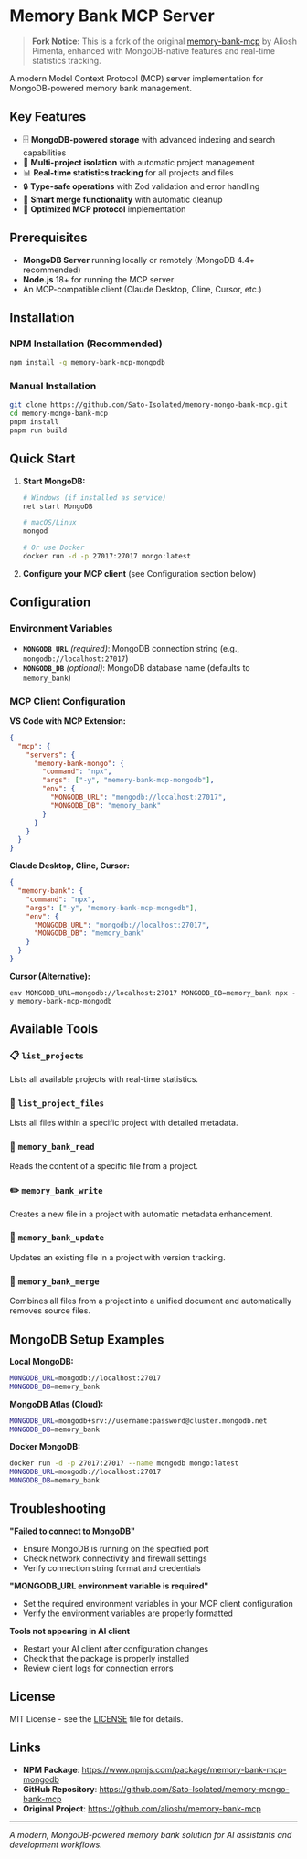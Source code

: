 # Memory Bank MCP Server

> **Fork Notice:** This is a fork of the original [memory-bank-mcp](https://github.com/alioshr/memory-bank-mcp) by Aliosh Pimenta, enhanced with MongoDB-native features and real-time statistics tracking.

A modern Model Context Protocol (MCP) server implementation for MongoDB-powered memory bank management.

## Key Features

- 🗄️ **MongoDB-powered storage** with advanced indexing and search capabilities
- 🏢 **Multi-project isolation** with automatic project management
- 📊 **Real-time statistics tracking** for all projects and files
- 🔒 **Type-safe operations** with Zod validation and error handling
- 🔀 **Smart merge functionality** with automatic cleanup
- 🚀 **Optimized MCP protocol** implementation

## Prerequisites

- **MongoDB Server** running locally or remotely (MongoDB 4.4+ recommended)
- **Node.js** 18+ for running the MCP server
- An MCP-compatible client (Claude Desktop, Cline, Cursor, etc.)

## Installation

### NPM Installation (Recommended)

```bash
npm install -g memory-bank-mcp-mongodb
```

### Manual Installation

```bash
git clone https://github.com/Sato-Isolated/memory-mongo-bank-mcp.git
cd memory-mongo-bank-mcp
pnpm install
pnpm run build
```

## Quick Start

1. **Start MongoDB:**

   ```bash
   # Windows (if installed as service)
   net start MongoDB

   # macOS/Linux
   mongod

   # Or use Docker
   docker run -d -p 27017:27017 mongo:latest
   ```

2. **Configure your MCP client** (see Configuration section below)

## Configuration

### Environment Variables

- **`MONGODB_URL`** _(required)_: MongoDB connection string (e.g., `mongodb://localhost:27017`)
- **`MONGODB_DB`** _(optional)_: MongoDB database name (defaults to `memory_bank`)

### MCP Client Configuration

**VS Code with MCP Extension:**

```json
{
  "mcp": {
    "servers": {
      "memory-bank-mongo": {
        "command": "npx",
        "args": ["-y", "memory-bank-mcp-mongodb"],
        "env": {
          "MONGODB_URL": "mongodb://localhost:27017",
          "MONGODB_DB": "memory_bank"
        }
      }
    }
  }
}
```

**Claude Desktop, Cline, Cursor:**

```json
{
  "memory-bank": {
    "command": "npx",
    "args": ["-y", "memory-bank-mcp-mongodb"],
    "env": {
      "MONGODB_URL": "mongodb://localhost:27017",
      "MONGODB_DB": "memory_bank"
    }
  }
}
```

**Cursor (Alternative):**

```shell
env MONGODB_URL=mongodb://localhost:27017 MONGODB_DB=memory_bank npx -y memory-bank-mcp-mongodb
```

## Available Tools

### 📋 `list_projects`

Lists all available projects with real-time statistics.

### 📁 `list_project_files`

Lists all files within a specific project with detailed metadata.

### 📖 `memory_bank_read`

Reads the content of a specific file from a project.

### ✏️ `memory_bank_write`

Creates a new file in a project with automatic metadata enhancement.

### 🔄 `memory_bank_update`

Updates an existing file in a project with version tracking.

### 🔀 `memory_bank_merge`

Combines all files from a project into a unified document and automatically removes source files.

## MongoDB Setup Examples

**Local MongoDB:**

```bash
MONGODB_URL=mongodb://localhost:27017
MONGODB_DB=memory_bank
```

**MongoDB Atlas (Cloud):**

```bash
MONGODB_URL=mongodb+srv://username:password@cluster.mongodb.net
MONGODB_DB=memory_bank
```

**Docker MongoDB:**

```bash
docker run -d -p 27017:27017 --name mongodb mongo:latest
MONGODB_URL=mongodb://localhost:27017
MONGODB_DB=memory_bank
```

## Troubleshooting

**"Failed to connect to MongoDB"**

- Ensure MongoDB is running on the specified port
- Check network connectivity and firewall settings
- Verify connection string format and credentials

**"MONGODB_URL environment variable is required"**

- Set the required environment variables in your MCP client configuration
- Verify the environment variables are properly formatted

**Tools not appearing in AI client**

- Restart your AI client after configuration changes
- Check that the package is properly installed
- Review client logs for connection errors

## License

MIT License - see the [LICENSE](LICENSE) file for details.

## Links

- **NPM Package**: https://www.npmjs.com/package/memory-bank-mcp-mongodb
- **GitHub Repository**: https://github.com/Sato-Isolated/memory-mongo-bank-mcp
- **Original Project**: https://github.com/alioshr/memory-bank-mcp

---

_A modern, MongoDB-powered memory bank solution for AI assistants and development workflows._
